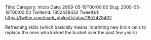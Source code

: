 Title: 
Category: micro
Date: 2009-05-19T00:00:00
Slug: 2009-05-19T00:00:00
TwitterId: 1852428432
TweetUrl: https://twitter.com/mark_philpot/status/1852428432

Refreshing skills (which basically means imprinting new brain cells to replace the ones who kicked the bucket over the past few years)